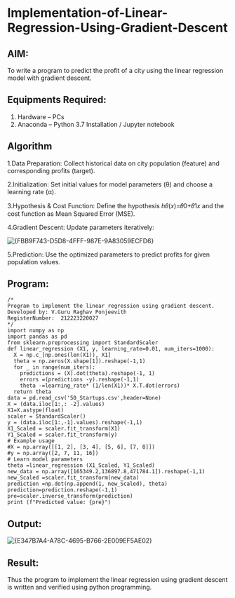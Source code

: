 # Implementation-of-Linear-Regression-Using-Gradient-Descent

## AIM:
To write a program to predict the profit of a city using the linear regression model with gradient descent.

## Equipments Required:
1. Hardware – PCs
2. Anaconda – Python 3.7 Installation / Jupyter notebook

## Algorithm
1.Data Preparation: Collect historical data on city population (feature) and corresponding profits (target).

2.Initialization: Set initial values for model parameters (θ) and choose a learning rate (α).

3.Hypothesis & Cost Function: Define the hypothesis ℎ𝜃(𝑥)=𝜃0+𝜃1𝑥 and the cost function as Mean Squared Error (MSE).

4.Gradient Descent: Update parameters iteratively:

​![{FBB9F743-D5D8-4FFF-987E-9A83059ECFD6}](https://github.com/user-attachments/assets/03f7cc6c-5692-49a8-8df0-c60692e614ec)

5.Prediction: Use the optimized parameters to predict profits for given population values. 

## Program:
```
/*
Program to implement the linear regression using gradient descent.
Developed by: V.Guru Raghav Ponjeevith
RegisterNumber:  212223220027
*/
import numpy as np
import pandas as pd
from sklearn.preprocessing import StandardScaler
def linear_regression (X1, y, learning_rate=0.01, num_iters=1000):
  X = np.c_[np.ones(len(X1)), X1]
  theta = np.zeros(X.shape[1]).reshape(-1,1)
  for _ in range(num_iters):
    predictions = (X).dot(theta).reshape(-1, 1)
    errors =(predictions -y).reshape(-1,1)
    theta -=learning_rate* (1/len(X1))* X.T.dot(errors)
  return theta
data = pd.read_csv('50_Startups.csv',header=None)
X = (data.iloc[1:,: -2].values)
X1=X.astype(float)
scaler = StandardScaler()
y = (data.iloc[1:,-1].values).reshape(-1,1)
X1_Scaled = scaler.fit_transform(X1)
Y1_Scaled = scaler.fit_transform(y)
# Example usage
#X = np.array([[1, 2], [3, 4], [5, 6], [7, 8]])
#y = np.array([2, 7, 11, 16])
# Learn model parameters
theta =linear_regression (X1_Scaled, Y1_Scaled)
new_data = np.array([165349.2,136897.8,471784.1]).reshape(-1,1)
new_Scaled =scaler.fit_transform(new_data)
prediction =np.dot(np.append(1, new_Scaled), theta)
prediction=prediction.reshape(-1,1)
pre=scaler.inverse_transform(prediction)
print (f"Predicted value: {pre}")
```

## Output:
![{E347B7A4-A78C-4695-B766-2E009EF5AE02}](https://github.com/user-attachments/assets/129c3f9e-9dd7-4d0a-841d-542f1118f25c)


## Result:
Thus the program to implement the linear regression using gradient descent is written and verified using python programming.
